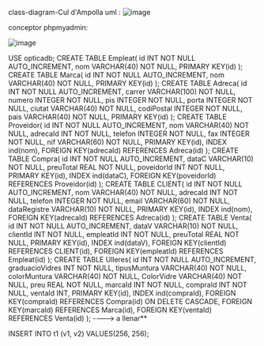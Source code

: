 
class-diagram-Cul d'Ampolla
uml :
![image](https://github.com/pounct/mysql-estructura/assets/53088375/555c2413-8872-49fa-a1fd-b7556499137c)

conceptor phpmyadmin:

![image](https://github.com/pounct/mysql-estructura/assets/53088375/295f13f4-ad93-4670-b56a-be46e65edcb1)


USE opticadb;
CREATE TABLE Empleat(
    id INT NOT NULL AUTO_INCREMENT,
    nom VARCHAR(40) NOT NULL,
    PRIMARY KEY(id)
); CREATE TABLE Marca(
    id INT NOT NULL AUTO_INCREMENT,
    nom VARCHAR(40) NOT NULL,
    PRIMARY KEY(id)
); CREATE TABLE Adreca(
    id INT NOT NULL AUTO_INCREMENT,
    carrer VARCHAR(100) NOT NULL,
    numero INTEGER NOT NULL,
    pis INTEGER NOT NULL,
    porta INTEGER NOT NULL,
    ciutat VARCHAR(40) NOT NULL,
    codiPostal INTEGER NOT NULL,
    pais VARCHAR(40) NOT NULL,
    PRIMARY KEY(id)
); CREATE TABLE Proveidor(
    id INT NOT NULL AUTO_INCREMENT,
    nom VARCHAR(40) NOT NULL,
    adrecaId INT NOT NULL,
    telefon INTEGER NOT NULL,
    fax INTEGER NOT NULL,
    nif VARCHAR(60) NOT NULL,
    PRIMARY KEY(id),
    INDEX ind(nom),
    FOREIGN KEY(adrecaId) REFERENCES Adreca(id)
); CREATE TABLE Compra(
    id INT NOT NULL AUTO_INCREMENT,
    dataC VARCHAR(10) NOT NULL,
    preuTotal REAL NOT NULL,
    poveidorId INT NOT NULL,
    PRIMARY KEY(id),
    INDEX ind(dataC),
    FOREIGN KEY(poveidorId) REFERENCES Proveidor(id)
); CREATE TABLE CLIENT(
    id INT NOT NULL AUTO_INCREMENT,
    nom VARCHAR(40) NOT NULL,
    adrecaId INT NOT NULL,
    telefon INTEGER NOT NULL,
    email VARCHAR(60) NOT NULL,
    dataRegistre VARCHAR(10) NOT NULL,
    PRIMARY KEY(id),
    INDEX ind(nom),
    FOREIGN KEY(adrecaId) REFERENCES Adreca(id)
); CREATE TABLE Venta(
    id INT NOT NULL AUTO_INCREMENT,
    dataV VARCHAR(10) NOT NULL,
    clientId INT NOT NULL,
    empleatId INT NOT NULL,
    preuTotal REAL NOT NULL,
    PRIMARY KEY(id),
    INDEX ind(dataV),
    FOREIGN KEY(clientId) REFERENCES CLIENT(id),
    FOREIGN KEY(empleatId) REFERENCES Empleat(id)
); CREATE TABLE Ulleres(
    id INT NOT NULL AUTO_INCREMENT,
    graduacioVidres INT NOT NULL,
    tipusMuntura VARCHAR(40) NOT NULL,
    colorMuntura VARCHAR(40) NOT NULL,
    ColorVidre VARCHAR(40) NOT NULL,
    preu REAL NOT NULL,
    marcaId INT NOT NULL,
    compraId INT NOT NULL,
    ventaId INT,
    PRIMARY KEY(id),
    INDEX ind(compraId),
    FOREIGN KEY(compraId) REFERENCES Compra(id) ON DELETE CASCADE,
    FOREIGN KEY(marcaId) REFERENCES Marca(id),
    FOREIGN KEY(ventaId) REFERENCES Venta(id)
);
----> a llenar**

INSERT INTO t1 (v1, v2) VALUES(256, 256);


